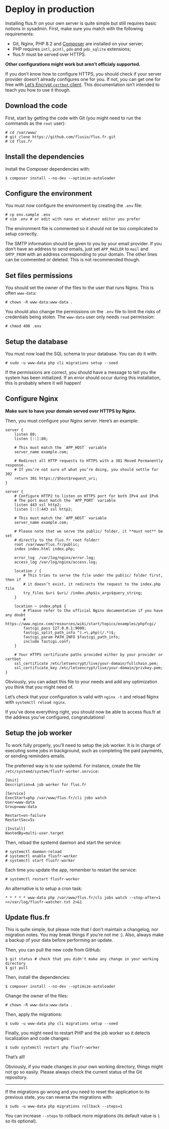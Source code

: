 # Deploy in production

Installing flus.fr on your own server is quite simple but still requires basic notions in sysadmin.
First, make sure you match with the following requirements:

- Git, Nginx, PHP 8.2 and [Composer](https://getcomposer.org/) are installed on your server;
- PHP requires `intl`, `pcntl`, `pdo` and `pdo_sqlite` extensions;
- flus.fr must be served over <abbr>HTTPS</abbr>.

**Other configurations might work but aren’t officialy supported.**

If you don’t know how to configure HTTPS, you should check if your server provider doesn’t already configures one for you.
If not, you can get one for free with [Let’s Encrypt `certbot` client](https://certbot.eff.org/).
This documentation isn’t intended to teach you how to use it though.

## Download the code

First, start by getting the code with Git (you might need to run the commands as the `root` user):

```console
# cd /var/www/
# git clone https://github.com/flusio/flus.fr.git
# cd flus.fr
```

## Install the dependencies

Install the Composer dependencies with:

```console
$ composer install --no-dev --optimize-autoloader
```

## Configure the environment

You must now configure the environment by creating the `.env` file:

```console
# cp env.sample .env
# vim .env # or edit with nano or whatever editor you prefer
```

The environment file is commented so it should not be too complicated to setup correctly.

The SMTP information should be given to you by your email provider.
If you don’t have an address to send emails, just set `APP_MAILER` to `mail` and `SMTP_FROM` with an address corresponding to your domain.
The other lines can be commented or deleted. This is not recommended though.

## Set files permissions

You should set the owner of the files to the user that runs Nginx.
This is often `www-data`:

```console
# chown -R www-data:www-data .
```

You should also change the permissions on the `.env` file to limit the risks of credentials being stolen.
The `www-data` user only needs `read` permission:

```console
# chmod 400 .env
```

## Setup the database

You must now load the SQL schema to your database.
You can do it with:

```console
# sudo -u www-data php cli migrations setup --seed
```

If the permissions are correct, you should have a message to tell you the system has been initialized.
If an error should occur during this installation, this is probably where it will happen!

## Configure Nginx

**Make sure to have your domain served over HTTPS by Nginx.**

Then, you must configure your Nginx server.
Here’s an example:

```nginx
server {
    listen 80;
    listen [::]:80;

    # This must match the `APP_HOST` variable
    server_name example.com;

    # Redirect all HTTP requests to HTTPS with a 301 Moved Permanently response.
    # If you’re not sure of what you’re doing, you should settle for 302
    return 301 https://$host$request_uri;
}

server {
    # Configure HTTP2 to listen on HTTPS port for both IPv4 and IPv6
    # The port must match the `APP_PORT` variable
    listen 443 ssl http2;
    listen [::]:443 ssl http2;

    # This must match the `APP_HOST` variable
    server_name example.com;

    # Please note that we serve the public/ folder, it **must not** be set
    # directly to the flus.fr root folder!
    root /var/www/flus.fr/public;
    index index.html index.php;

    error_log  /var/log/nginx/error.log;
    access_log /var/log/nginx/access.log;

    location / {
        # This tries to serve the file under the public/ folder first, then if
        # it doesn’t exist, it redirects the request to the index.php file
        try_files $uri $uri/ /index.php$is_args$query_string;
    }

    location ~ index.php$ {
        # Please refer to the official Nginx documentation if you have any doubt
        # https://www.nginx.com/resources/wiki/start/topics/examples/phpfcgi/
        fastcgi_pass 127.0.0.1:9000;
        fastcgi_split_path_info ^(.+\.php)(/.*)$;
        fastcgi_param PATH_INFO $fastcgi_path_info;
        include fastcgi.conf;
    }

    # Your HTTPS certificate paths provided either by your provider or certbot
    ssl_certificate /etc/letsencrypt/live/your-domain/fullchain.pem;
    ssl_certificate_key /etc/letsencrypt/live/your-domain/privkey.pem;
}
```

Obviously, you can adapt this file to your needs and add any optimization you think that you might need of.

Let’s check that your configuration is valid with `nginx -t` and reload Nginx with `systemctl reload nginx`.

If you’ve done everything right, you should now be able to access flus.fr at the address you’ve configured, congratulations!

## Setup the job worker

To work fully properly, you’ll need to setup the job worker.
It is in charge of executing some jobs in background, such as completing the paid payments, or sending reminders emails.

The preferred way is to use systemd.
For instance, create the file `/etc/systemd/system/flusfr-worker.service`:

```systemd
[Unit]
Description=A job worker for flus.fr

[Service]
ExecStart=php /var/www/flus.fr/cli jobs watch
User=www-data
Group=www-data

Restart=on-failure
RestartSec=5s

[Install]
WantedBy=multi-user.target
```

Then, reload the systemd daemon and start the service:

```console
# systemctl daemon-reload
# systemctl enable flusfr-worker
# systemctl start flusfr-worker
```

Each time you update the app, remember to restart the service:

```console
# systemctl restart flusfr-worker
```

An alternative is to setup a cron task:

```cron
* * * * * www-data php /var/www/flus.fr/cli jobs watch --stop-after=1 >>/var/log/flusfr-watcher.txt 2>&1
```

## Update flus.fr

This is quite simple, but please note that I don't maintain a changelog, nor migration notes.
You may break things if you’re not me :).
Also, always make a backup of your data before performing an update.

Then, you can pull the new code from GitHub:

```console
$ git status # check that you didn't make any change in your working directory
$ git pull
```

Then, install the dependencies:

```console
$ composer install --no-dev --optimize-autoloader
```

Change the owner of the files:

```console
# chown -R www-data:www-data .
```

Then, apply the migrations:

```console
$ sudo -u www-data php cli migrations setup --seed
```

Finally, you might need to restart PHP and the job worker so it detects localization and code changes:

```console
$ sudo systemctl restart php flusfr-worker
```

That’s all!

Obviously, if you made changes in your own working directory, things might not
go so easily. Please always check the current status of the Git repository.

---

If the migrations go wrong and you need to reset the application to its previous state, you can reverse the migrations with:

```console
$ sudo -u www-data php migrations rollback --steps=1
```

You can increase `--steps` to rollback more migrations (its default value is `1` so its optional).
